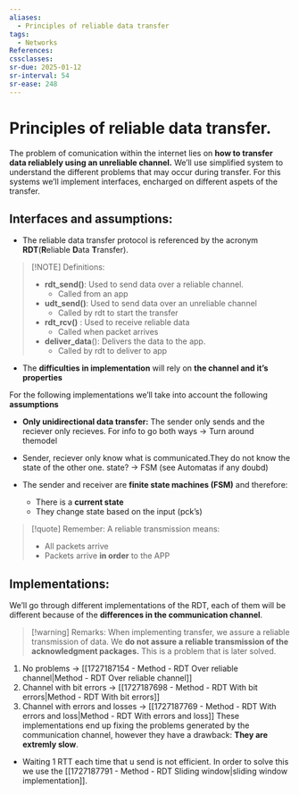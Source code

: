 ```yaml
---
aliases:
  - Principles of reliable data transfer
tags:
  - Networks
References: 
cssclasses: 
sr-due: 2025-01-12
sr-interval: 54
sr-ease: 248
---
```

# Principles of reliable data transfer.
The problem of comunication within the internet lies on **how to transfer data reliablely using an unreliable channel.** 
We’ll use simplified system to understand the different problems that may occur during transfer. For this systems we’ll implement interfaces, encharged on different aspets of the transfer.

## Interfaces and assumptions:
+ The reliable data transfer protocol is referenced by the acronym **RDT**(**R**eliable **D**ata **T**ransfer).
> [!NOTE] Definitions: 
> + **rdt_send()**: Used to send data over a reliable channel. 
> 	+ Called from an app 
> + **udt_send()**: Used to send data over an unreliable channel
> 	+ Called by rdt to start the transfer
> + **rdt_rcv()** : Used to receive reliable data
> 	+ Called when packet arrives
> + **deliver_data**(): Delivers the data to the app.
> 	+ Called by rdt to deliver to app

+ The **difficulties in implementation** will rely on **the channel and it’s properties**

For the following implementations we’ll take into account the following **assumptions**

+ **Only unidirectional data transfer:** The sender only sends and the reciever only recieves. For info to go both ways → Turn around themodel

+ Sender, reciever only know what is communicated.They do not know the state of the other one. state? → FSM (see Automatas if any doubd)

+ The sender and receiver are **finite state machines (FSM)** and therefore:
	+ There is a **current state**
	+ They change state based on the input (pck’s)

> [!quote] Remember: 
> A reliable transmission means:
> + All packets arrive
> + Packets arrive **in order** to the APP


## Implementations:
We’ll go through different implementations of the RDT, each of them will be different because of the **differences in the communication channel**.

> [!warning] Remarks:
> When implementing transfer, we assure a reliable transmission of data. We **do not assure a reliable transmission of the acknowledgment packages.** This is a problem that is later solved.

1. No problems → [[1727187154 - Method - RDT Over reliable channel|Method - RDT Over reliable channel]]
2. Channel with bit errors → [[1727187698 - Method - RDT With bit errors|Method - RDT With bit errors]]
3. Channel with errors and losses → [[1727187769 - Method - RDT With errors and loss|Method - RDT With errors and loss]]
These implementations end up fixing the problems generated by the communication channel, however they have a drawback: **They are extremly slow**. 
+ Waiting 1 RTT each time that u send is not efficient.
In order to solve this we use the [[1727187791 - Method - RDT Sliding window|sliding window implementation]].